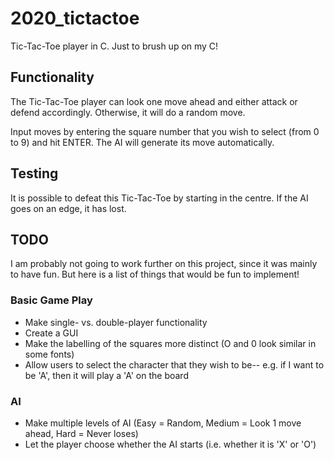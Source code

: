 # 2020_tictactoe
Tic-Tac-Toe player in C. Just to brush up on my C!

## Functionality
The Tic-Tac-Toe player can look one move ahead and either attack or defend accordingly. Otherwise, it will do a random move.

Input moves by entering the square number that you wish to select (from 0 to 9) and hit ENTER. The AI will generate its move automatically.

## Testing
It is possible to defeat this Tic-Tac-Toe by starting in the centre. If the AI goes on an edge, it has lost.

## TODO
I am probably not going to work further on this project, since it was mainly to have fun. But here is a list of things that would be fun to implement!

### Basic Game Play
- Make single- vs. double-player functionality
- Create a GUI
- Make the labelling of the squares more distinct (O and 0 look similar in some fonts)
- Allow users to select the character that they wish to be-- e.g. if I want to be 'A', then it will play a 'A' on the board

### AI
- Make multiple levels of AI (Easy = Random, Medium = Look 1 move ahead, Hard = Never loses)
- Let the player choose whether the AI starts (i.e. whether it is 'X' or 'O')
